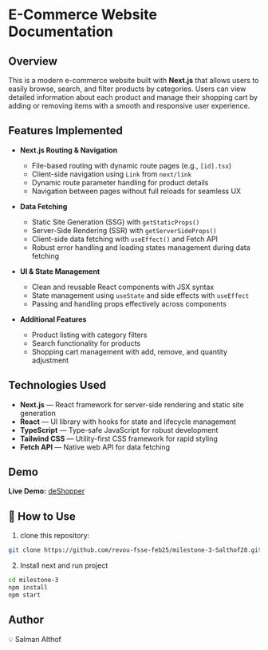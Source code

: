 # E-Commerce Website Documentation

## Overview
This is a modern e-commerce website built with **Next.js** that allows users to easily browse, search, and filter products by categories. Users can view detailed information about each product and manage their shopping cart by adding or removing items with a smooth and responsive user experience.

## Features Implemented
- **Next.js Routing & Navigation**
  - File-based routing with dynamic route pages (e.g., `[id].tsx`)
  - Client-side navigation using `Link` from `next/link`
  - Dynamic route parameter handling for product details
  - Navigation between pages without full reloads for seamless UX

- **Data Fetching**
  - Static Site Generation (SSG) with `getStaticProps()`
  - Server-Side Rendering (SSR) with `getServerSideProps()`
  - Client-side data fetching with `useEffect()` and Fetch API
  - Robust error handling and loading states management during data fetching

- **UI & State Management**
  - Clean and reusable React components with JSX syntax
  - State management using `useState` and side effects with `useEffect`
  - Passing and handling props effectively across components

- **Additional Features**
  - Product listing with category filters
  - Search functionality for products
  - Shopping cart management with add, remove, and quantity adjustment

## Technologies Used
- **Next.js** — React framework for server-side rendering and static site generation
- **React** — UI library with hooks for state and lifecycle management
- **TypeScript** — Type-safe JavaScript for robust development
- **Tailwind CSS** — Utility-first CSS framework for rapid styling
- **Fetch API** — Native web API for data fetching

## Demo

**Live Demo:** [deShopper](https://e-commerce-project-with-next.vercel.app/)

## 📜 How to Use
1. clone this repository:
```sh
git clone https://github.com/revou-fsse-feb25/milestone-3-Salthof28.git
```
2. Install next and run project
```sh
cd milestone-3
npm install
npm start
```

## Author
:bulb: Salman Althof


